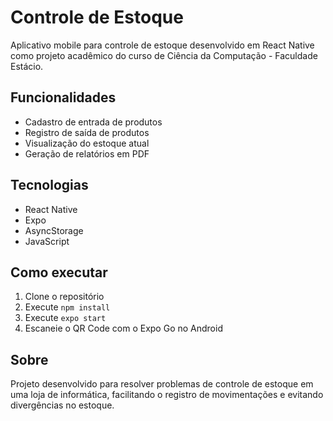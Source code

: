# Controle de Estoque

Aplicativo mobile para controle de estoque desenvolvido em React Native como projeto acadêmico do curso de Ciência da Computação - Faculdade Estácio.

## Funcionalidades

- Cadastro de entrada de produtos
- Registro de saída de produtos  
- Visualização do estoque atual
- Geração de relatórios em PDF

## Tecnologias

- React Native
- Expo
- AsyncStorage
- JavaScript

## Como executar

1. Clone o repositório
2. Execute `npm install`
3. Execute `expo start`
4. Escaneie o QR Code com o Expo Go no Android

## Sobre

Projeto desenvolvido para resolver problemas de controle de estoque em uma loja de informática, facilitando o registro de movimentações e evitando divergências no estoque.
